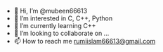- 👋 Hi, I’m @mubeen66613
- 👀 I’m interested in C, C++, Python 
- 🌱 I’m currently learning C++
- 💞️ I’m looking to collaborate on ...
- 📫 How to reach me rumiislam66613@gmail.com 

<!---
mubeen66613/mubeen66613 is a ✨ special ✨ repository because its `README.md` (this file) appears on your GitHub profile.
You can click the Preview link to take a look at your changes.
--->
